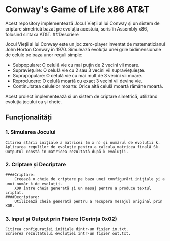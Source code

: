 # Conway's Game of Life x86 AT&T

Acest repository implementează Jocul Vieții al lui Conway și un sistem de criptare simetrică bazat pe evoluția acestuia, scris în Assembly x86, folosind sintaxa AT&T.
##Descriere

Jocul Vieții al lui Conway este un joc zero-player inventat de matematicianul John Horton Conway în 1970. Simulează evoluția unei grile bidimensionale de celule pe baza unor reguli simple:

-    Subpopulare: O celulă vie cu mai puțin de 2 vecini vii moare.
-    Supraviețuire: O celulă vie cu 2 sau 3 vecini vii supraviețuiește.
-    Suprapopulare: O celulă vie cu mai mult de 3 vecini vii moare.
-    Reproducere: O celulă moartă cu exact 3 vecini vii devine vie.
-    Continuitatea celulelor moarte: Orice altă celulă moartă rămâne moartă.

Acest proiect implementează și un sistem de criptare simetrică, utilizând evoluția jocului ca și cheie.

## Funcționalități

### 1. Simularea Jocului 

    Citirea stării inițiale a matricei (m x n) și numărul de evoluții k.
    Aplicarea regulilor de evoluție pentru a calcula matricea finală Sk.
    Outputul constă în matricea rezultată după k evoluții.

### 2. Criptare și Decriptare 

    ####Criptare:
        Creează o cheie de criptare pe baza unei configurări inițiale și a unui număr k de evoluții.
        XOR între cheia generată și un mesaj pentru a produce textul criptat.
    ####Decriptare:
        Utilizează cheia generată pentru a recupera mesajul original prin XOR.

### 3. Input și Output prin Fisiere (Cerința 0x02)

    Citirea configurației inițiale dintr-un fișier in.txt.
    Scrierea rezultatului evoluției într-un fișier out.txt.
